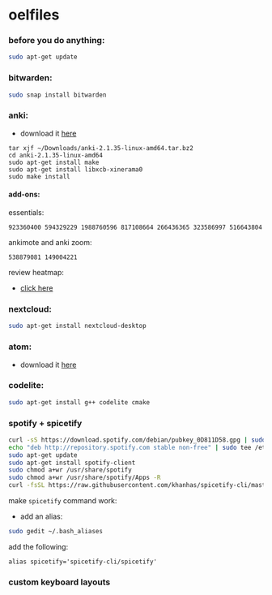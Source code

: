 # oelfiles

### before you do anything:
```sh
sudo apt-get update
```

### bitwarden:
```sh
sudo snap install bitwarden
```

### anki:
* download it [here](https://apps.ankiweb.net/)
```
tar xjf ~/Downloads/anki-2.1.35-linux-amd64.tar.bz2
cd anki-2.1.35-linux-amd64
sudo apt-get install make
sudo apt-get install libxcb-xinerama0
sudo make install
```

#### add-ons:
essentials:
```
923360400 594329229 1988760596 817108664 266436365 323586997 516643804
```
ankimote and anki zoom:
```
538879081 149004221
```
review heatmap:
* [click here](https://github.com/Glutanimate/review-heatmap)


### nextcloud:
```sh
sudo apt-get install nextcloud-desktop
```

### atom:
* download it [here](https://atom.io/)

### codelite:
```sh
sudo apt-get install g++ codelite cmake
```

### spotify + spicetify
```sh
curl -sS https://download.spotify.com/debian/pubkey_0D811D58.gpg | sudo apt-key add - 
echo "deb http://repository.spotify.com stable non-free" | sudo tee /etc/apt/sources.list.d/spotify.list
sudo apt-get update
sudo apt-get install spotify-client
sudo chmod a+wr /usr/share/spotify
sudo chmod a+wr /usr/share/spotify/Apps -R
curl -fsSL https://raw.githubusercontent.com/khanhas/spicetify-cli/master/install.sh | sh
```
make `spicetify` command work:
* add an alias:
```sh
sudo gedit ~/.bash_aliases
```
add the following:
```
alias spicetify='spicetify-cli/spicetify'
```

### custom keyboard layouts

